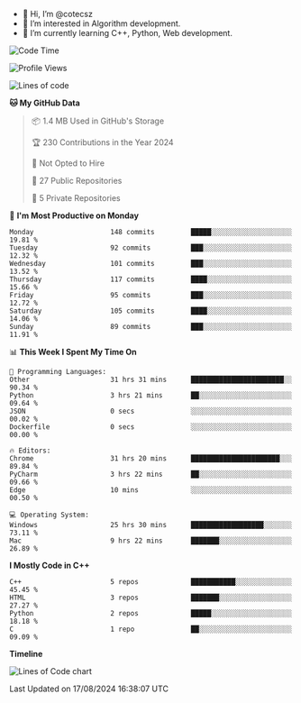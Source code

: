 - 👋 Hi, I’m @cotecsz
- 👀 I’m interested in Algorithm development.
- 🌱 I’m currently learning C++, Python, Web development.

<!---
cotecsz/cotecsz is a ✨ special ✨ repository because its `README.md` (this file) appears on your GitHub profile.
You can click the Preview link to take a look at your changes.
--->

<!--START_SECTION:waka-->
![Code Time](http://img.shields.io/badge/Code%20Time-1%2C572%20hrs%208%20mins-blue)

![Profile Views](http://img.shields.io/badge/Profile%20Views-1-blue)

![Lines of code](https://img.shields.io/badge/From%20Hello%20World%20I%27ve%20Written-1.2%20million%20lines%20of%20code-blue)

**🐱 My GitHub Data** 

> 📦 1.4 MB Used in GitHub's Storage 
 > 
> 🏆 230 Contributions in the Year 2024
 > 
> 🚫 Not Opted to Hire
 > 
> 📜 27 Public Repositories 
 > 
> 🔑 5 Private Repositories 
 > 
📅 **I'm Most Productive on Monday** 

```text
Monday                   148 commits         █████░░░░░░░░░░░░░░░░░░░░   19.81 % 
Tuesday                  92 commits          ███░░░░░░░░░░░░░░░░░░░░░░   12.32 % 
Wednesday                101 commits         ███░░░░░░░░░░░░░░░░░░░░░░   13.52 % 
Thursday                 117 commits         ████░░░░░░░░░░░░░░░░░░░░░   15.66 % 
Friday                   95 commits          ███░░░░░░░░░░░░░░░░░░░░░░   12.72 % 
Saturday                 105 commits         ████░░░░░░░░░░░░░░░░░░░░░   14.06 % 
Sunday                   89 commits          ███░░░░░░░░░░░░░░░░░░░░░░   11.91 % 
```


📊 **This Week I Spent My Time On** 

```text
💬 Programming Languages: 
Other                    31 hrs 31 mins      ███████████████████████░░   90.34 % 
Python                   3 hrs 21 mins       ██░░░░░░░░░░░░░░░░░░░░░░░   09.64 % 
JSON                     0 secs              ░░░░░░░░░░░░░░░░░░░░░░░░░   00.02 % 
Dockerfile               0 secs              ░░░░░░░░░░░░░░░░░░░░░░░░░   00.00 % 

🔥 Editors: 
Chrome                   31 hrs 20 mins      ██████████████████████░░░   89.84 % 
PyCharm                  3 hrs 22 mins       ██░░░░░░░░░░░░░░░░░░░░░░░   09.66 % 
Edge                     10 mins             ░░░░░░░░░░░░░░░░░░░░░░░░░   00.50 % 

💻 Operating System: 
Windows                  25 hrs 30 mins      ██████████████████░░░░░░░   73.11 % 
Mac                      9 hrs 22 mins       ███████░░░░░░░░░░░░░░░░░░   26.89 % 
```

**I Mostly Code in C++** 

```text
C++                      5 repos             ███████████░░░░░░░░░░░░░░   45.45 % 
HTML                     3 repos             ███████░░░░░░░░░░░░░░░░░░   27.27 % 
Python                   2 repos             █████░░░░░░░░░░░░░░░░░░░░   18.18 % 
C                        1 repo              ██░░░░░░░░░░░░░░░░░░░░░░░   09.09 % 
```



**Timeline**

![Lines of Code chart](https://raw.githubusercontent.com/cotecsz/cotecsz/master/assets/bar_graph.png)


 Last Updated on 17/08/2024 16:38:07 UTC
<!--END_SECTION:waka-->
